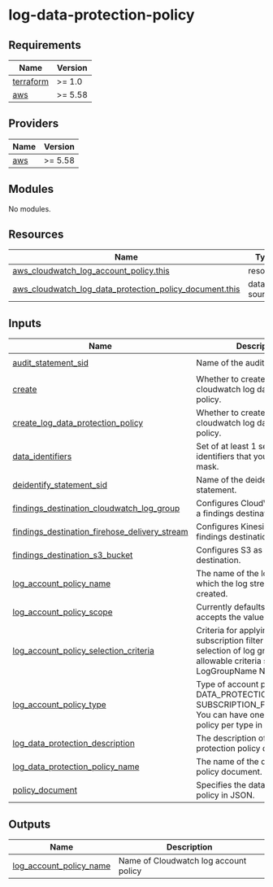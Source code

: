# log-data-protection-policy

<!-- BEGINNING OF PRE-COMMIT-TERRAFORM DOCS HOOK -->
## Requirements

| Name | Version |
|------|---------|
| <a name="requirement_terraform"></a> [terraform](#requirement\_terraform) | >= 1.0 |
| <a name="requirement_aws"></a> [aws](#requirement\_aws) | >= 5.58 |

## Providers

| Name | Version |
|------|---------|
| <a name="provider_aws"></a> [aws](#provider\_aws) | >= 5.58 |

## Modules

No modules.

## Resources

| Name | Type |
|------|------|
| [aws_cloudwatch_log_account_policy.this](https://registry.terraform.io/providers/hashicorp/aws/latest/docs/resources/cloudwatch_log_account_policy) | resource |
| [aws_cloudwatch_log_data_protection_policy_document.this](https://registry.terraform.io/providers/hashicorp/aws/latest/docs/data-sources/cloudwatch_log_data_protection_policy_document) | data source |

## Inputs

| Name | Description | Type | Default | Required |
|------|-------------|------|---------|:--------:|
| <a name="input_audit_statement_sid"></a> [audit\_statement\_sid](#input\_audit\_statement\_sid) | Name of the audit statement. | `string` | `"audit-policy"` | no |
| <a name="input_create"></a> [create](#input\_create) | Whether to create the cloudwatch log data protection policy. | `bool` | `true` | no |
| <a name="input_create_log_data_protection_policy"></a> [create\_log\_data\_protection\_policy](#input\_create\_log\_data\_protection\_policy) | Whether to create the cloudwatch log data protection policy. | `bool` | `false` | no |
| <a name="input_data_identifiers"></a> [data\_identifiers](#input\_data\_identifiers) | Set of at least 1 sensitive data identifiers that you want to mask. | `list(string)` | `null` | no |
| <a name="input_deidentify_statement_sid"></a> [deidentify\_statement\_sid](#input\_deidentify\_statement\_sid) | Name of the deidentify statement. | `string` | `"redact-policy"` | no |
| <a name="input_findings_destination_cloudwatch_log_group"></a> [findings\_destination\_cloudwatch\_log\_group](#input\_findings\_destination\_cloudwatch\_log\_group) | Configures CloudWatch Logs as a findings destination. | `string` | `null` | no |
| <a name="input_findings_destination_firehose_delivery_stream"></a> [findings\_destination\_firehose\_delivery\_stream](#input\_findings\_destination\_firehose\_delivery\_stream) | Configures Kinesis Firehose as a findings destination. | `string` | `null` | no |
| <a name="input_findings_destination_s3_bucket"></a> [findings\_destination\_s3\_bucket](#input\_findings\_destination\_s3\_bucket) | Configures S3 as a findings destination. | `string` | `null` | no |
| <a name="input_log_account_policy_name"></a> [log\_account\_policy\_name](#input\_log\_account\_policy\_name) | The name of the log group under which the log stream is to be created. | `string` | `null` | no |
| <a name="input_log_account_policy_scope"></a> [log\_account\_policy\_scope](#input\_log\_account\_policy\_scope) | Currently defaults to and only accepts the value: ALL. | `string` | `null` | no |
| <a name="input_log_account_policy_selection_criteria"></a> [log\_account\_policy\_selection\_criteria](#input\_log\_account\_policy\_selection\_criteria) | Criteria for applying a subscription filter policy to a selection of log groups. The only allowable criteria selector is LogGroupName NOT IN []. | `string` | `null` | no |
| <a name="input_log_account_policy_type"></a> [log\_account\_policy\_type](#input\_log\_account\_policy\_type) | Type of account policy. Either DATA\_PROTECTION\_POLICY or SUBSCRIPTION\_FILTER\_POLICY. You can have one account policy per type in an account. | `string` | `"audit-policy"` | no |
| <a name="input_log_data_protection_description"></a> [log\_data\_protection\_description](#input\_log\_data\_protection\_description) | The description of the data protection policy document. | `string` | `null` | no |
| <a name="input_log_data_protection_policy_name"></a> [log\_data\_protection\_policy\_name](#input\_log\_data\_protection\_policy\_name) | The name of the data protection policy document. | `string` | `null` | no |
| <a name="input_policy_document"></a> [policy\_document](#input\_policy\_document) | Specifies the data protection policy in JSON. | `string` | `null` | no |

## Outputs

| Name | Description |
|------|-------------|
| <a name="output_log_account_policy_name"></a> [log\_account\_policy\_name](#output\_log\_account\_policy\_name) | Name of Cloudwatch log account policy |
<!-- END OF PRE-COMMIT-TERRAFORM DOCS HOOK -->
